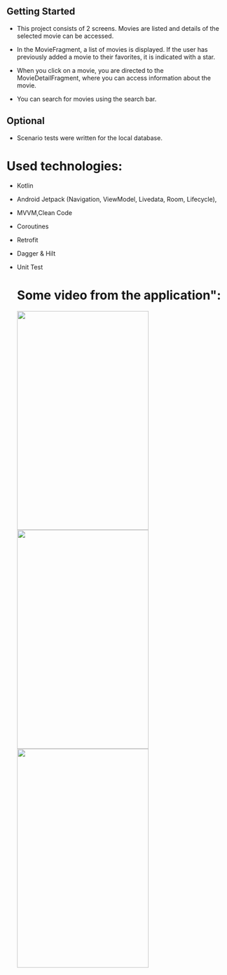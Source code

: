 ## Getting Started

- This project consists of 2 screens. Movies are listed and details of the selected movie can be accessed.

- In the MovieFragment, a list of movies is displayed. If the user has previously added a movie to their favorites, it is indicated with a star.
- When you click on a movie, you are directed to the MovieDetailFragment, where you can access information about the movie.
- You can search for movies using the search bar.

## Optional

- Scenario tests were written for the local database.

# Used technologies:

- Kotlin
- Android Jetpack (Navigation, ViewModel, Livedata, Room, Lifecycle),
- MVVM,Clean Code
- Coroutines
- Retrofit
- Dagger & Hilt
- Unit Test

  # Some video from the application":

  <img src="demo.gif" width="300" height="500" />   <img src="demo2.gif" width="300" height="500" />     <img src="demo3.gif" width="300" height="500" />
